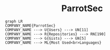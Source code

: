 <h1 align="center">ParrotSec</h1>

```mermaid
graph LR
COMPANY_NAME{ParrotSec}
COMPANY_NAME ---> U{Users} ---> UN[11]
COMPANY_NAME ---> R{Repositories} ---> RN[190]
COMPANY_NAME ---> G{Gists} ---> GN[5]
COMPANY_NAME ---> ML{Most Used<br>Languages}
```
